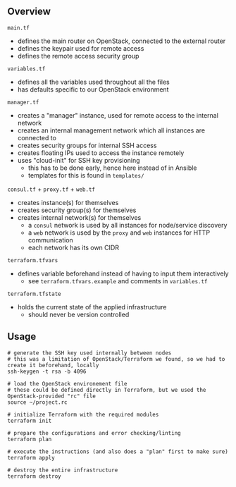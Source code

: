 ## Overview

`main.tf`
- defines the main router on OpenStack, connected to the external router
- defines the keypair used for remote access
- defines the remote access security group

`variables.tf`
- defines all the variables used throughout all the files
- has defaults specific to our OpenStack environment

`manager.tf`
- creates a "manager" instance, used for remote access to the internal network
- creates an internal management network which all instances are connected to
- creates security groups for internal SSH access
- creates floating IPs used to access the instance remotely
- uses "cloud-init" for SSH key provisioning
	- this has to be done early, hence here instead of in Ansible
	- templates for this is found in `templates/`

`consul.tf` + `proxy.tf` + `web.tf`
- creates instance(s) for themselves
- creates security group(s) for themselves
- creates internal network(s) for themselves
	- a `consul` network is used by all instances for node/service discovery
	- a `web` network is used by the `proxy` and `web` instances for HTTP communication
	- each network has its own CIDR

`terraform.tfvars`
- defines variable beforehand instead of having to input them interactively
	- see `terraform.tfvars.example` and comments in `variables.tf`

`terraform.tfstate`
- holds the current state of the applied infrastructure
	- should never be version controlled

## Usage

```
# generate the SSH key used internally between nodes
# this was a limitation of OpenStack/Terraform we found, so we had to create it beforehand, locally
ssh-keygen -t rsa -b 4096

# load the OpenStack environement file
# these could be defined directly in Terraform, but we used the OpenStack-provided "rc" file
source ~/project.rc

# initialize Terraform with the required modules
terraform init

# prepare the configurations and error checking/linting
terraform plan

# execute the instructions (and also does a "plan" first to make sure)
terraform apply

# destroy the entire infrastructure
terraform destroy
```
